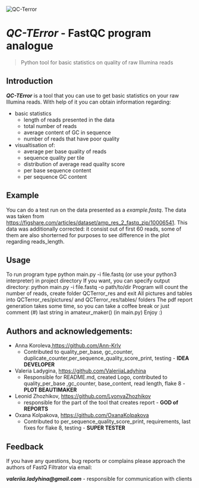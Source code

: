 ![QC-Terror](https://user-images.githubusercontent.com/71066938/142631946-18e9e670-1395-4050-8cf7-1acedd1b8687.png)
# *QC-TError* - FastQC program analogue
> Python tool for basic statistics on quality of raw Illumina reads

## Introduction
*__QC-TError__* is a tool that you can use to get basic statistics on your raw Illumina reads. With help of it you can obtain
information regarding:
* basic statistics
  * length of reads presented in the data
  * total number of reads
  * average content of GC in sequence
  * number of reads that have poor quality
* visualtisation of:
  * average per base quality of reads
  * sequence quality per tile
  * distribution of average read quality score
  * per base sequence content
  * per sequence GC content

## Example
You can do a test run on the data presented as a *example.fastq*.  The data was taken from  
https://figshare.com/articles/dataset/amp_res_2_fastq_zip/10006541. This data was additionally corrected: it consist out of first 60 reads, some of them are also shorterned for purposes to see difference in the plot regarding reads_length.

## Usage
To run program type python main.py -i file.fastq (or use your python3 interpreter) in project directory
If you want, you can specify output directory: python main.py -i file.fastq -o path/to/dir
Program will count the number of reads, create folder QCTerror_res and exit
All pictures and tables into QCTerror_res/pictures/ and QCTerror_res/tables/ folders
The pdf report generation takes some time, so you can take a coffee break or just comment (#) last 
string in amateur_maker() (in main.py)
Enjoy :)

## Authors and acknowledgements:
* Anna Koroleva,https://github.com/Ann-Krlv    
  * Contributed to quality_per_base, gc_counter, duplicate_counter,per_sequence_quality_score_print, testing - __IDEA DEVELOPER__
* Valeria Ladygina, https://github.com/ValeriiaLadyhina
  * Responsible for README.md, created Logo, contributed to quality_per_base ,gc_counter, base_content, read length, flake 8 - __PLOT BEAUTIMAKER__
* Leonid Zhozhikov, https://github.com/LyonyaZhozhikov
  * responsible for the part of the tool that creates report - __GOD of REPORTS__
* Oxana Kolpakova, https://github.com/OxanaKolpakova 
  * Contributed to per_sequence_quality_score_print, requirements, last fixes for flake 8, testing - __SUPER TESTER__

## Feedback
 If you have any questions, bug reports or complains please approach the authors of FastQ Filtrator via email:

 *__valeriia.ladyhina@gmail.com__* - responsible for communication with clients
 
